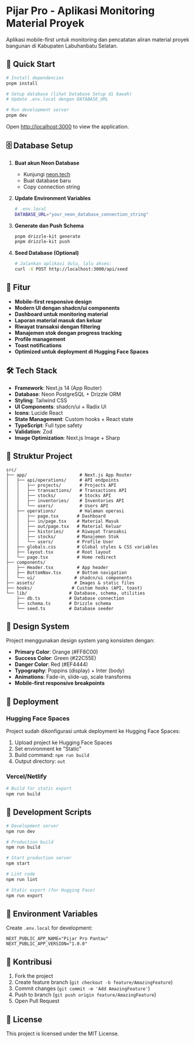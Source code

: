 # Pijar Pro - Aplikasi Monitoring Material Proyek

Aplikasi mobile-first untuk monitoring dan pencatatan aliran material proyek bangunan di Kabupaten Labuhanbatu Selatan.

## 🚀 Quick Start

```bash
# Install dependencies
pnpm install

# Setup database (lihat Database Setup di bawah)
# Update .env.local dengan DATABASE_URL

# Run development server
pnpm dev
```

Open [http://localhost:3000](http://localhost:3000) to view the application.

## 🗄️ Database Setup

1. **Buat akun Neon Database**
   - Kunjungi [neon.tech](https://neon.tech)
   - Buat database baru
   - Copy connection string

2. **Update Environment Variables**
   ```bash
   # .env.local
   DATABASE_URL="your_neon_database_connection_string"
   ```

3. **Generate dan Push Schema**
   ```bash
   pnpm drizzle-kit generate
   pnpm drizzle-kit push
   ```

4. **Seed Database (Optional)**
   ```bash
   # Jalankan aplikasi dulu, lalu akses:
   curl -X POST http://localhost:3000/api/seed
   ```

## 📱 Fitur

- **Mobile-first responsive design**
- **Modern UI dengan shadcn/ui components**
- **Dashboard untuk monitoring material**
- **Laporan material masuk dan keluar**
- **Riwayat transaksi dengan filtering**
- **Manajemen stok dengan progress tracking**
- **Profile management**
- **Toast notifications**
- **Optimized untuk deployment di Hugging Face Spaces**

## 🛠️ Tech Stack

- **Framework**: Next.js 14 (App Router)
- **Database**: Neon PostgreSQL + Drizzle ORM
- **Styling**: Tailwind CSS
- **UI Components**: shadcn/ui + Radix UI
- **Icons**: Lucide React
- **State Management**: Custom hooks + React state
- **TypeScript**: Full type safety
- **Validation**: Zod
- **Image Optimization**: Next.js Image + Sharp

## 📁 Struktur Project

```
src/
├── app/                    # Next.js App Router
│   ├── api/operations/     # API endpoints
│   │   ├── projects/       # Projects API
│   │   ├── transactions/   # Transactions API
│   │   ├── stocks/         # Stocks API
│   │   ├── inventories/    # Inventories API
│   │   └── users/          # Users API
│   ├── operations/         # Halaman operasi
│   │   ├── page.tsx       # Dashboard
│   │   ├── in/page.tsx    # Material Masuk
│   │   ├── out/page.tsx   # Material Keluar
│   │   ├── histories/     # Riwayat Transaksi
│   │   ├── stocks/        # Manajemen Stok
│   │   └── users/         # Profile User
│   ├── globals.css        # Global styles & CSS variables
│   ├── layout.tsx         # Root layout
│   └── page.tsx           # Home redirect
├── components/
│   ├── Header.tsx         # App header
│   ├── BottomNav.tsx      # Bottom navigation
│   └── ui/               # shadcn/ui components
├── assets/               # Images & static files
├── hooks/               # Custom hooks (API, toast)
└── lib/                # Database, schema, utilities
    ├── db.ts           # Database connection
    ├── schema.ts       # Drizzle schema
    └── seed.ts         # Database seeder
```

## 🎨 Design System

Project menggunakan design system yang konsisten dengan:
- **Primary Color**: Orange (#FF8C00)
- **Success Color**: Green (#22C55E) 
- **Danger Color**: Red (#EF4444)
- **Typography**: Poppins (display) + Inter (body)
- **Animations**: Fade-in, slide-up, scale transforms
- **Mobile-first responsive breakpoints**

## 🚀 Deployment

### Hugging Face Spaces
Project sudah dikonfigurasi untuk deployment ke Hugging Face Spaces:

1. Upload project ke Hugging Face Spaces
2. Set environment ke "Static"
3. Build command: `npm run build`
4. Output directory: `out`

### Vercel/Netlify
```bash
# Build for static export
npm run build
```

## 📝 Development Scripts

```bash
# Development server
npm run dev

# Production build
npm run build

# Start production server
npm start

# Lint code
npm run lint

# Static export (for Hugging Face)
npm run export
```

## 🔧 Environment Variables

Create `.env.local` for development:
```env
NEXT_PUBLIC_APP_NAME="Pijar Pro Pantau"
NEXT_PUBLIC_APP_VERSION="1.0.0"
```

## 🤝 Kontribusi

1. Fork the project
2. Create feature branch (`git checkout -b feature/AmazingFeature`)
3. Commit changes (`git commit -m 'Add AmazingFeature'`)
4. Push to branch (`git push origin feature/AmazingFeature`)
5. Open Pull Request

## 📄 License

This project is licensed under the MIT License.